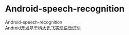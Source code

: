 # Android-speech-recognition
Android-speech-recognition
<br/>
[Android开发基于科大讯飞实现语音识别](https://blog.csdn.net/qq_36784975/article/details/89219504)
